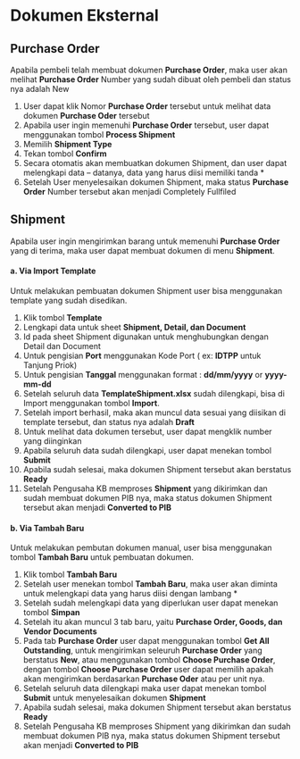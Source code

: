 # Dokumen Eksternal

## Purchase Order
Apabila pembeli telah membuat dokumen **Purchase Order**, maka user akan melihat **Purchase Order** Number yang sudah dibuat oleh pembeli dan status nya adalah New
1.	User dapat klik Nomor **Purchase Order** tersebut untuk melihat data dokumen **Purchase Oder** tersebut
2.	Apabila user ingin memenuhi **Purchase Order** tersebut, user dapat menggunakan tombol **Process Shipment**
3.	Memilih **Shipment Type**
4.	Tekan tombol **Confirm**
5.	Secara otomatis akan membuatkan dokumen Shipment, dan user dapat melengkapi data – datanya, data yang harus diisi memiliki tanda *
6.	Setelah User menyelesaikan dokumen Shipment, maka status **Purchase Order** Number tersebut akan menjadi Completely Fullfiled

## Shipment
Apabila user ingin mengirimkan barang untuk memenuhi **Purchase Order** yang di terima, maka user dapat membuat dokumen di menu **Shipment**.

#### a. Via Import Template
Untuk melakukan pembuatan dokumen Shipment user bisa menggunakan template yang sudah disedikan.

1.	Klik tombol **Template**
2.	Lengkapi data untuk sheet **Shipment, Detail, dan Document**
3.	Id pada sheet Shipment digunakan untuk menghubungkan dengan Detail dan Document
4.	Untuk pengisian **Port** menggunakan Kode Port ( ex: **IDTPP** untuk Tanjung Priok)
5.	Untuk pengisian **Tanggal** menggunakan format : **dd/mm/yyyy** or **yyyy-mm-dd**
6.	Setelah seluruh data **TemplateShipment.xlsx** sudah dilengkapi, bisa di Import menggunakan tombol **Import**.
7.	Setelah import berhasil, maka akan muncul data sesuai yang diisikan di template tersebut, dan status nya adalah **Draft**
8.	Untuk melihat data dokumen tersebut, user dapat mengklik number yang diinginkan
9.	Apabila seluruh data sudah dilengkapi, user dapat menekan tombol **Submit**
10.	Apabila sudah selesai, maka dokumen Shipment tersebut akan berstatus **Ready**
11.	Setelah Pengusaha KB memproses **Shipment** yang dikirimkan dan sudah membuat dokumen PIB nya, maka status dokumen Shipment tersebut akan menjadi **Converted to PIB**

#### b. Via Tambah Baru
Untuk melakukan pembutan dokumen manual, user bisa menggunakan tombol **Tambah Baru** untuk pembuatan dokumen.

1.	Klik tombol **Tambah Baru**
2.	Setelah user menekan tombol **Tambah Baru**, maka user akan diminta untuk melengkapi data yang harus diisi dengan lambang *
3.	Setelah sudah melengkapi data yang diperlukan user dapat menekan tombol **Simpan**
4.	Setelah itu akan muncul 3 tab baru, yaitu **Purchase Order, Goods, dan Vendor Documents**
5.	Pada tab **Purchase Order** user dapat menggunakan tombol **Get All Outstanding**, untuk mengirimkan seleuruh **Purchase Order** yang berstatus **New**, atau menggunakan tombol **Choose Purchase Order**, dengan tombol **Choose Purchase Order** user dapat memilih apakah akan mengirimkan berdasarkan **Purchase Oder** atau per unit nya.
6.	Setelah seluruh data dilengkapi maka user dapat menekan tombol **Submit** untuk menyelesaikan dokumen **Shipment**
7.	Apabila sudah selesai, maka dokumen Shipment tersebut akan berstatus **Ready**
8.	Setelah Pengusaha KB memproses Shipment yang dikirimkan dan sudah membuat dokumen PIB nya, maka status dokumen Shipment tersebut akan menjadi **Converted to PIB**


